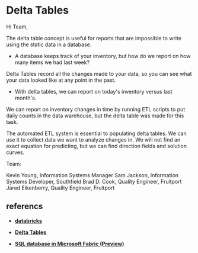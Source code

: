 # Delta Tables

Hi Team,

The delta table concept is useful for reports that are impossible to write using the static data in a database.

- A database keeps track of your inventory, but how do we report on how many items we had last week?

Delta Tables record all the changes made to your data, so you can see what your data looked like at any point in the past.

- With delta tables, we can report on today's inventory versus last month's.

We can report on inventory changes in time by running ETL scripts to put daily counts in the data warehouse, but the delta table was made for this task.

The automated ETL system is essential to populating delta tables. We can use it to collect data we want to analyze changes in. We will not find an exact equation for predicting, but we can find direction fields and solution curves.

Team:

Kevin Young, Information Systems Manager
Sam Jackson, Information Systems Developer, Southfield
Brad D. Cook, Quality Engineer, Fruitport
Jared Eikenberry, Quality Engineer, Fruitport

## referencs

- **[databricks](https://learn.microsoft.com/en-us/azure/databricks/sql/)**

- **[Delta Tables](https://www.reddit.com/r/dataengineering/comments/uu09mj/what_is_a_delta_table/)**

- **[SQL database in Microsoft Fabric (Preview)](https://learn.microsoft.com/en-us/fabric/database/sql/overview)**
